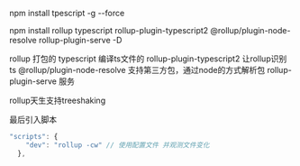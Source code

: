 npm install tpescript -g --force




npm install rollup typescript rollup-plugin-typescript2 @rollup/plugin-node-resolve rollup-plugin-serve -D

rollup 打包的
typescript 编译ts文件的
rollup-plugin-typescript2 让rollup识别ts
@rollup/plugin-node-resolve 支持第三方包，通过node的方式解析包
rollup-plugin-serve 服务


rollup天生支持treeshaking

最后引入脚本 <script src="/dist/bundle.js"></script>

```js
"scripts": {
    "dev": "rollup -cw" // 使用配置文件 并观测文件变化
  },
```